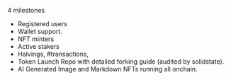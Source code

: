 4 milestones

- Registered users
- Wallet support.
- NFT minters
- Active stakers
- Halvings, #transactions, 
- Token Launch Repo with detailed forking guide (audited by solidstate).
- AI Generated Image and Markdown NFTs running all onchain.